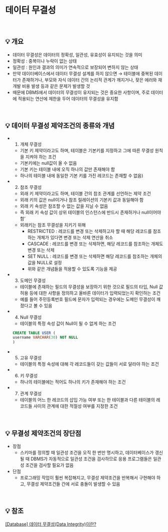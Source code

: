 # 데이터 무결성
<br>
<aside>
<h2>💡 개요</h2>

</aside>

- 데이터 무결성은 데이터의 정확성, 일관성, 유효성이 유지되는 것을 의미
- 정확성 : 중복이나 누락이 없는 상태
- 일관성 : 원인과 결과의 의미가 연속적으로 보장되어 변하지 않는 상태
- 만약 데이터베이스에서 데이터 무결성 설계를 하지 않으면 → 테이블에 중복된 데이터가 존재하거나, 부모와 자식 데이터 간의 논리적 관계가 깨지거나, 잦은 에러와 재개발 비용 발생 등과 같은 문제가 발생할 것
- 때문에 DBMS에서 데이터의 무결성이 유지되는 것은 중요한 사항이며, 주로 데이터에 적용되는 연산에 제한을 두어 데이터의 무결성을 유지함

<br>
<aside>
<h2>💡 데이터 무결성 제약조건의 종류와 개념</h2>

</aside>

- 1. 개체 무결성
    - 기본 키 제약이라고도 하며, 테이블은 기본키를 지정하고 그에 따른 무결성 원칙을 지켜야 하는 조건
    - 기본키에는 null값이 올 수 없음
    - 기본 키는 테이블 내에 오직 하나의 값만 존재해야 함
    - 하나의 테이블 내에 동일한 기본 키를 가진 레코드는 존재할 수 없음)
- 2. 참조 무결성
    - 외래 키 제약이라고도 하며, 테이블 간의 참조 관계를 선언하는 제약 조건
    - 외래 키의 값은 null이거나 참조 릴레이션의 기본키 값과 동일해야 함
    - 외래 키 속성은 참조할 수 없는 값을 지닐 수 없음
    - 즉 외래 키 속성 값이 상위 테이블의 인스턴스에 반드시 존재하거나 null이어야 함’
    - 외래키는 참조 무결성을 지키기 위해
        - RESTRICTED : 레코드를 변경 또는 삭제하고자 할 때 해당 레코드를 참조하는 개체가 있다면 변경 또는 삭제 연산을 취소
        - CASCADE : 레코드를 변경 또는 삭제하면, 해당 레코드를 참조하는 개체도 변경 또는 삭제
        - SET NULL : 레코드를 변경 또는 삭제하면 해당 레코드를 참조하는 개체의 값을 NULL로 설정
        - 위와 같은 개념들을 적용할 수 있도록 기능을 제공
- 3. 도메인 무결성
    - 테이블에 존재하는 필드의 무결성을 보장하기 위한 것으로 필드의 타입, Null 값 허용 등에 대한 사항을 정의하고 올바른 데이터가 입력되었는지 확인하는 조건
    - 예를 들어 주민등록번호 필드에 문자가 입력되는 경우에는 도메인 무결성이 깨졌다고 볼 수 있음
- 4. Null 무결성
    - 테이블의 특정 속성 값이 Null이 될 수 없게 하는 조건
    
    ```sql
    CREATE TABLE USER (
    username VARCHAR(30) NOT NULL
    )
    ```
    
- 5. 고유 무결성
    - 테이블의 특정 속성에 대해 각 레코드들이 갖는 값들이 서로 달라야 하는 조건
- 6. 키 무결성
    - 하나의 테이블에는 적어도 하나의 키가 존재해야 하는 조건
- 7. 관계 무결성
    - 테이블의 어느 한 레코드의 삽입 가능 여부 또는 한 테이블과 다른 테이블의 레코드들 사이의 관계에 대한 적절성 여부를 지정한 조건
<br>
<aside>
<h2>💡 무결성 제약조건의 장단점</h2>

</aside>

- 장점
    - 스키마를 정의할 때 일관성 조건을 오직 한 번만 명시하고, 데이터베이스가 갱신될 때 DBMS가 자동적으로 일관성 조건을 검사하므로 응용 프로그램들은 일관성 조건을 검사할 필요가 없음
- 단점
    - 프로그래밍 작업이 훨씬 복잡해지고, 무결성 제약조건을 반복해서 구현해야 하고, 무결성 제약조건들 간에 서로 충돌이 발생할 수 있음
<br>
<aside>
<h2>💡 참조</h2>

</aside>

[[Database] 데이터 무결성(Data Integrity)이란?](https://cocoon1787.tistory.com/778)
